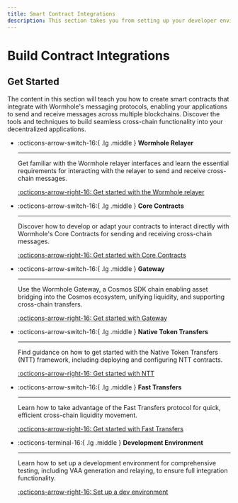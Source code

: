 ```yaml
---
title: Smart Contract Integrations
description: This section takes you from setting up your developer environment and configuring token transfers to deploying your custom multichain protocol. 
---
```


# Build Contract Integrations

## Get Started

The content in this section will teach you how to create smart contracts that integrate with Wormhole's messaging protocols, enabling your applications to send and receive messages across multiple blockchains. Discover the tools and techniques to build seamless cross-chain functionality into your decentralized applications.

<div class="grid cards" markdown>

-   :octicons-arrow-switch-16:{ .lg .middle } **Wormhole Relayer**

    ---

    Get familiar with the Wormhole relayer interfaces and learn the essential requirements for interacting with the relayer to send and receive cross-chain messages.

    [:octicons-arrow-right-16: Get started with the Wormhole relayer](/docs/build/contract-integrations/wormhole-relayers/)

-   :octicons-arrow-switch-16:{ .lg .middle } **Core Contracts**

    ---

    Discover how to develop or adapt your contracts to interact directly with Wormhole's Core Contracts for sending and receiving cross-chain messages.

    [:octicons-arrow-right-16: Get started with Core Contracts](/docs/build/contract-integrations/core-contracts/)

-   :octicons-arrow-switch-16:{ .lg .middle } **Gateway**

    ---

    Use the Wormhole Gateway, a Cosmos SDK chain enabling asset bridging into the Cosmos ecosystem, unifying liquidity, and supporting cross-chain transfers.

    [:octicons-arrow-right-16: Get started with Gateway](/docs/build/contract-integrations/gateway/)

-   :octicons-arrow-switch-16:{ .lg .middle } **Native Token Transfers**

    ---

    Find guidance on how to get started with the Native Token Transfers (NTT) framework, including deploying and configuring NTT contracts.

    [:octicons-arrow-right-16: Get started with NTT](/docs/build/contract-integrations/native-token-transfers/)

-   :octicons-arrow-switch-16:{ .lg .middle } **Fast Transfers**

    ---

    Learn how to take advantage of the Fast Transfers protocol for quick, efficient cross-chain liquidity movement.

    [:octicons-arrow-right-16: Get started with Fast Transfers](/docs/build/contract-integrations/fast-transfers/)

-   :octicons-terminal-16:{ .lg .middle } **Development Environment**

    ---

    Learn how to set up a development environment for comprehensive testing, including VAA generation and relaying, to ensure full integration functionality.

    [:octicons-arrow-right-16: Set up a dev environment](/docs/build/contract-integrations/dev-env/)

</div>

